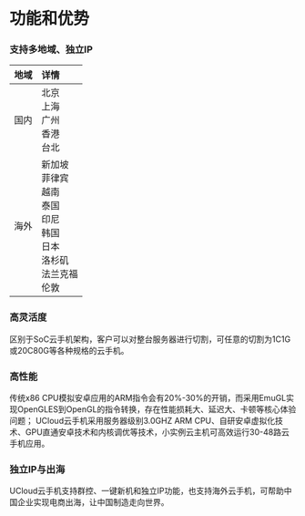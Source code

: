 <!--建议复杂操作配图说明-->
# 功能和优势
### 支持多地域、独立IP

|地域    |详情     |
|:---------|:-----------|
|国内  |北京<br>上海<br>广州<br>香港<br>台北        |
|海外 | 新加坡<br>菲律宾<br>越南<br>泰国<br>印尼<br>韩国<br>日本<br>洛杉矶<br>法兰克福<br>伦敦    |

 
### 高灵活度

   区别于SoC云手机架构，客户可以对整台服务器进行切割，可任意的切割为1C1G或20C80G等各种规格的云手机。
   
### 高性能

   传统x86 CPU模拟安卓应用的ARM指令会有20%-30%的开销，而采用EmuGL实现OpenGLES到OpenGL的指令转换，存在性能损耗大、延迟大、卡顿等核心体验问题；
   UCloud云手机采用服务器级别3.0GHZ ARM CPU、自研安卓虚拟化技术、GPU直通安卓技术和内核调优等技术，小实例云主机可高效运行30-48路云手机应用。
   
### 独立IP与出海
   UCloud云手机支持群控、一键新机和独立IP功能，也支持海外云手机，可帮助中国企业实现电商出海，让中国制造走向世界。
